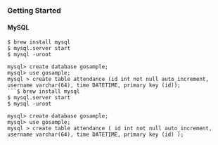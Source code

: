 ### Getting Started

#### MySQL
```
$ brew install mysql
$ mysql.server start
$ mysql -uroot

mysql> create database gosample;
mysql> use gosample;
mysql > create table attendance (id int not null auto_increment, username varchar(64), time DATETIME, primary key (id));
```$ brew install mysql
$ mysql.server start
$ mysql -uroot

mysql> create database gosample;
mysql> use gosample;
mysql > create table attendance ( id int not null auto_increment, username varchar(64), time DATETIME, primary key (id) );
```